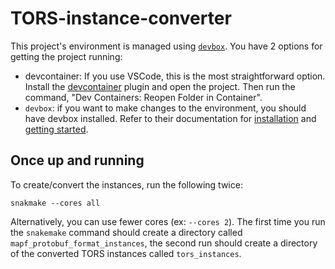 # TORS-instance-converter

This project's environment is managed using [`devbox`](https://www.jetpack.io/devbox). You have 2 options for getting the project running:

 - devcontainer: If you use VSCode, this is the most straightforward option. Install the [devcontainer](https://marketplace.visualstudio.com/items?itemName=ms-vscode-remote.remote-containers) plugin and open the project. Then run the command, "Dev Containers: Reopen Folder in Container".
 - `devbox`: if you want to make changes to the environment, you should have devbox installed. Refer to their documentation for [installation](https://www.jetpack.io/devbox/docs/installing_devbox/) and [getting started](https://www.jetpack.io/devbox/docs/quickstart/).

 ## Once up and running

 To create/convert the instances, run the following twice:

 ```shell
 snakmake --cores all
 ```

 Alternatively, you can use fewer cores (ex: `--cores 2`). The first time you run the `snakemake` command should create a directory called `mapf_protobuf_format_instances`, the second run should create a directory of the converted TORS instances called `tors_instances`.